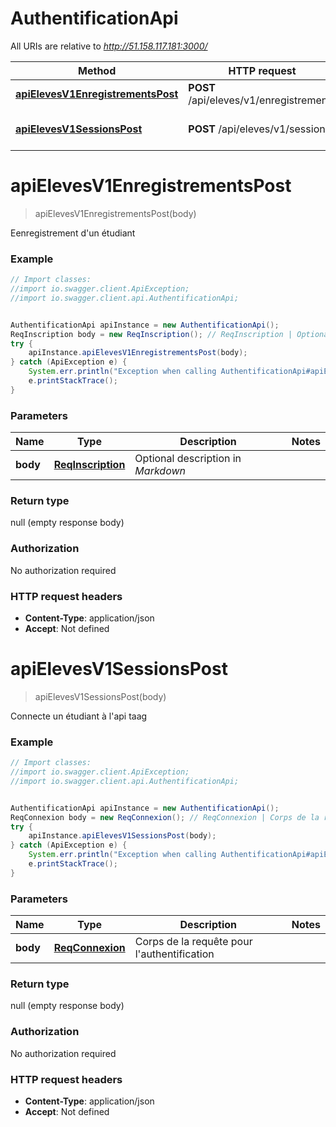 # AuthentificationApi

All URIs are relative to *http://51.158.117.181:3000/*

Method | HTTP request | Description
------------- | ------------- | -------------
[**apiElevesV1EnregistrementsPost**](AuthentificationApi.md#apiElevesV1EnregistrementsPost) | **POST** /api/eleves/v1/enregistrements | Eenregistrement d&#x27;un étudiant
[**apiElevesV1SessionsPost**](AuthentificationApi.md#apiElevesV1SessionsPost) | **POST** /api/eleves/v1/sessions | Connecte un étudiant à l&#x27;api taag

<a name="apiElevesV1EnregistrementsPost"></a>
# **apiElevesV1EnregistrementsPost**
> apiElevesV1EnregistrementsPost(body)

Eenregistrement d&#x27;un étudiant

### Example
```java
// Import classes:
//import io.swagger.client.ApiException;
//import io.swagger.client.api.AuthentificationApi;


AuthentificationApi apiInstance = new AuthentificationApi();
ReqInscription body = new ReqInscription(); // ReqInscription | Optional description in *Markdown*
try {
    apiInstance.apiElevesV1EnregistrementsPost(body);
} catch (ApiException e) {
    System.err.println("Exception when calling AuthentificationApi#apiElevesV1EnregistrementsPost");
    e.printStackTrace();
}
```

### Parameters

Name | Type | Description  | Notes
------------- | ------------- | ------------- | -------------
 **body** | [**ReqInscription**](ReqInscription.md)| Optional description in *Markdown* |

### Return type

null (empty response body)

### Authorization

No authorization required

### HTTP request headers

 - **Content-Type**: application/json
 - **Accept**: Not defined

<a name="apiElevesV1SessionsPost"></a>
# **apiElevesV1SessionsPost**
> apiElevesV1SessionsPost(body)

Connecte un étudiant à l&#x27;api taag

### Example
```java
// Import classes:
//import io.swagger.client.ApiException;
//import io.swagger.client.api.AuthentificationApi;


AuthentificationApi apiInstance = new AuthentificationApi();
ReqConnexion body = new ReqConnexion(); // ReqConnexion | Corps de la requête pour l'authentification
try {
    apiInstance.apiElevesV1SessionsPost(body);
} catch (ApiException e) {
    System.err.println("Exception when calling AuthentificationApi#apiElevesV1SessionsPost");
    e.printStackTrace();
}
```

### Parameters

Name | Type | Description  | Notes
------------- | ------------- | ------------- | -------------
 **body** | [**ReqConnexion**](ReqConnexion.md)| Corps de la requête pour l&#x27;authentification |

### Return type

null (empty response body)

### Authorization

No authorization required

### HTTP request headers

 - **Content-Type**: application/json
 - **Accept**: Not defined

